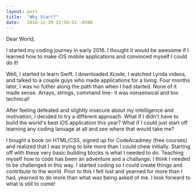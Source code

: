 ```yaml
---
layout: post
title:  "Why Start?"
date:   2016-12-20 22:56:51 -0500
---
```



Dear World, 

I started my coding journey in early 2016. I thought it would be awesome if I learned how to make iOS mobile applications and convinced myself I could do it!

Well, I started to learn Swift. I downloaded Xcode, I watched Lynda videos, and talked to a couple guys who made applications for a living. Four months later, I was no futher along the path than when I had started. None of it made sense. Arrays, strings, command line- it was nonsensical and too technical!

After feeling defeated and slightly insecure about my intelligence and motivation, I decided to try a different approach. What if I didn't have to build the world's best iOS application this year? What if I could just start off learning any coding lanuage at all and see where that would take me? 

I bought a book on HTML/CSS, signed up for CodeAcadmey (free courses) and realized that I was trying to bite more than I could chew initially. Starting off with these very basic building blocks is what I needed to do. Teaching myself how to code has been an adventure and a challange. I think I needed to be challenged in this way. I started coding so I could create things and contribute to the world. Prior to this I felt lost and yearned for more than I had, yearned to do more than what was being asked of me. I look forward to what is still to come!






